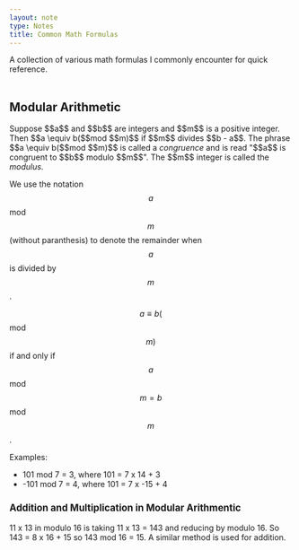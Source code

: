 ```yaml
---
layout: note
type: Notes
title: Common Math Formulas
---
```


A collection of various math formulas I commonly encounter for quick reference. 
<br/><br/>

<h2>Modular Arithmetic</h2>
Suppose $$a$$ and $$b$$ are integers and $$m$$ is a positive integer. Then $$a \equiv b($$mod $$m)$$ if $$m$$ divides $$b - a$$. The phrase $$a \equiv b($$mod $$m)$$ is called a <i>congruence</i> and is read "$$a$$ is congruent to $$b$$ modulo $$m$$". The $$m$$ integer is called the <i>modulus</i>.

We use the notation $$a$$ mod $$m$$ (without paranthesis) to denote the remainder when $$a$$ is divided by $$m$$.

$$a \equiv b($$mod $$m)$$ if and only if $$a$$ mod $$m = b$$ mod $$m$$.

Examples:
<ul>
<li>101 mod 7 = 3, where 101 = 7 x 14 + 3</li>
<li>-101 mod 7 = 4, where 101 = 7 x -15 + 4</li>
</ul>

<h3 style="font-size: 120%">Addition and Multiplication in Modular Arithmentic</h3>
11 x 13 in modulo 16 is taking 11 x 13 = 143 and reducing by modulo 16. So 143 = 8 x 16 + 15 so 143 mod 16 = 15. A similar method is used for addition.


